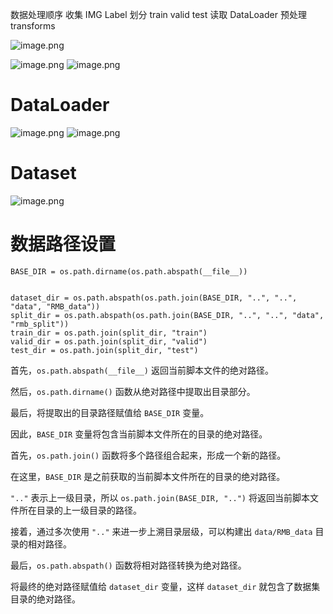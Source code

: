 数据处理顺序
	收集  IMG Label
	划分 train valid test
	读取 DataLoader
	预处理 transforms

![image.png](https://kashiwa-pic.oss-cn-beijing.aliyuncs.com/20240302105705.png)

![image.png](https://kashiwa-pic.oss-cn-beijing.aliyuncs.com/20240302111451.png)
![image.png](https://kashiwa-pic.oss-cn-beijing.aliyuncs.com/20240302111525.png)

# DataLoader
![image.png](https://kashiwa-pic.oss-cn-beijing.aliyuncs.com/20240302105738.png)
![image.png](https://kashiwa-pic.oss-cn-beijing.aliyuncs.com/20240302105837.png)

# Dataset
![image.png](https://kashiwa-pic.oss-cn-beijing.aliyuncs.com/20240302105916.png)

# 数据路径设置
```
BASE_DIR = os.path.dirname(os.path.abspath(__file__))


dataset_dir = os.path.abspath(os.path.join(BASE_DIR, "..", "..", "data", "RMB_data"))
split_dir = os.path.abspath(os.path.join(BASE_DIR, "..", "..", "data", "rmb_split"))
train_dir = os.path.join(split_dir, "train")
valid_dir = os.path.join(split_dir, "valid")
test_dir = os.path.join(split_dir, "test")
```
首先，`os.path.abspath(__file__)` 返回当前脚本文件的绝对路径。

然后，`os.path.dirname()` 函数从绝对路径中提取出目录部分。

最后，将提取出的目录路径赋值给 `BASE_DIR` 变量。

因此，`BASE_DIR` 变量将包含当前脚本文件所在的目录的绝对路径。


首先，`os.path.join()` 函数将多个路径组合起来，形成一个新的路径。

在这里，`BASE_DIR` 是之前获取的当前脚本文件所在的目录的绝对路径。

`".."` 表示上一级目录，所以 `os.path.join(BASE_DIR, "..")` 将返回当前脚本文件所在目录的上一级目录的路径。

接着，通过多次使用 `".."` 来进一步上溯目录层级，可以构建出 `data/RMB_data` 目录的相对路径。

最后，`os.path.abspath()` 函数将相对路径转换为绝对路径。

将最终的绝对路径赋值给 `dataset_dir` 变量，这样 `dataset_dir` 就包含了数据集目录的绝对路径。